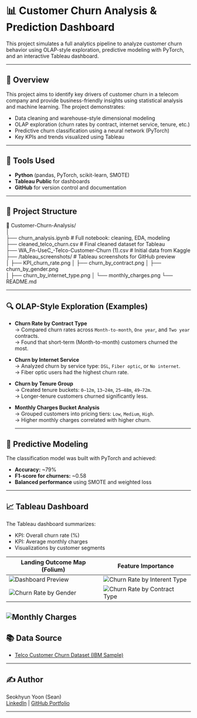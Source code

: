 # 📊 Customer Churn Analysis & Prediction Dashboard

This project simulates a full analytics pipeline to analyze customer churn behavior using OLAP-style exploration, predictive modeling with PyTorch, and an interactive Tableau dashboard.

---

## 🚀 Overview

This project aims to identify key drivers of customer churn in a telecom company and provide business-friendly insights using statistical analysis and machine learning. The project demonstrates:

- Data cleaning and warehouse-style dimensional modeling
- OLAP exploration (churn rates by contract, internet service, tenure, etc.)
- Predictive churn classification using a neural network (PyTorch)
- Key KPIs and trends visualized using Tableau

---

## 🧰 Tools Used

- **Python** (pandas, PyTorch, scikit-learn, SMOTE)
- **Tableau Public** for dashboards
- **GitHub** for version control and documentation

---
## 🧱 Project Structure

📁 Customer-Churn-Analysis/  
│  
├── churn_analysis.ipynb       # Full notebook: cleaning, EDA, modeling  
├── cleaned_telco_churn.csv    # Final cleaned dataset for Tableau  
├── WA_Fn-UseC_-Telco-Customer-Churn (1).csv    # Initial data from Kaggle  
├── /tableau_screenshots/                   # Tableau screenshots for GitHub preview  
│   ├── KPI_churn_rate.png
│   ├── churn_by_contract.png
│   ├── churn_by_gender.png  
│   ├── churn_by_internet_type.png
│   └── monthly_charges.png
└── README.md

---

## 🔍 OLAP-Style Exploration (Examples)

- **Churn Rate by Contract Type**  
  → Compared churn rates across `Month-to-month`, `One year`, and `Two year` contracts.  
  → Found that short-term (Month-to-month) customers churned the most.

- **Churn by Internet Service**  
  → Analyzed churn by service type: `DSL`, `Fiber optic`, or `No internet`.  
  → Fiber optic users had the highest churn rate.

- **Churn by Tenure Group**  
  → Created tenure buckets: `0–12m`, `13–24m`, `25–48m`, `49–72m`.  
  → Longer-tenure customers churned significantly less.

- **Monthly Charges Bucket Analysis**  
  → Grouped customers into pricing tiers: `Low`, `Medium`, `High`.  
  → Higher monthly charges correlated with higher churn.

  ---

## 🤖 Predictive Modeling

The classification model was built with PyTorch and achieved:

- **Accuracy:** ~79%
- **F1-score for churners:** ~0.58
- **Balanced performance** using SMOTE and weighted loss

---

## 📈 Tableau Dashboard

The Tableau dashboard summarizes:

- KPI: Overall churn rate (%)
- KPI: Average monthly charges
- Visualizations by customer segments

| Landing Outcome Map (Folium)| Feature Importance|
|--------------------|-----------------------|
|![Dashboard Preview](tableau_screenshots/KPI_churn_rate.png)  | ![Churn Rate by Interent Type](tableau_screenshots/churn_by_internet_type.png) |
|![Churn Rate by Gender](tableau_screenshots/churn_by_gender.png)  | ![Churn Rate by Contract Type](tableau_screenshots/churn_by_contract.png) 
![Monthly Charges](tableau_screenshots/monthly_charges.png)
---


## 📚 Data Source

- [Telco Customer Churn Dataset (IBM Sample)](https://www.kaggle.com/datasets/blastchar/telco-customer-churn)

---

## ✍️ Author

Seokhyun Yoon (Sean)  
[LinkedIn](https://www.linkedin.com/in/seokhyun-yoon-241a61104/) | [GitHub Portfolio](https://github.com/SeanYooon/Data-Analysis-Portfolio-)

---
